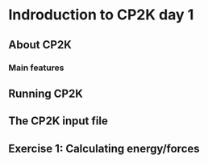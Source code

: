 # Indroduction to CP2K day 1


## About CP2K

### Main features


## Running CP2K

## The CP2K input file

## Exercise 1: Calculating energy/forces